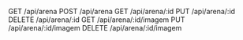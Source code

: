 GET /api/arena
POST /api/arena
GET /api/arena/:id
PUT /api/arena/:id
DELETE /api/arena/:id
GET /api/arena/:id/imagem
PUT /api/arena/:id/imagem
DELETE /api/arena/:id/imagem